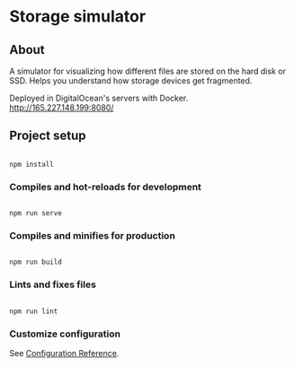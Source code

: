 # Storage simulator

## About

A simulator for visualizing how different files are stored on the hard disk or SSD.
Helps you understand how storage devices get fragmented. 

Deployed in DigitalOcean's servers with Docker. http://165.227.148.199:8080/

## Project setup

```

npm install

```

### Compiles and hot-reloads for development

```

npm run serve

```

### Compiles and minifies for production

```

npm run build

```

### Lints and fixes files

```

npm run lint

```

### Customize configuration

See [Configuration Reference](https://cli.vuejs.org/config/).
